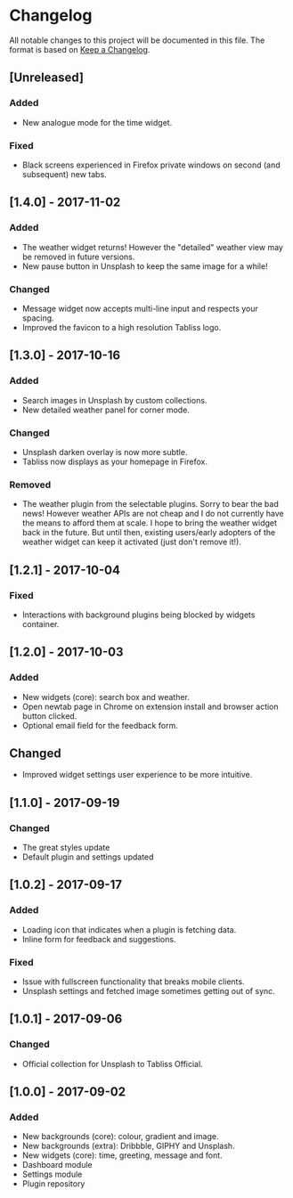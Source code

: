 # Changelog

All notable changes to this project will be documented in this file.
The format is based on [Keep a Changelog](http://keepachangelog.com/en/1.0.0/).

## [Unreleased]
### Added
- New analogue mode for the time widget.

### Fixed
- Black screens experienced in Firefox private windows on second (and subsequent) new tabs.

## [1.4.0] - 2017-11-02
### Added
- The weather widget returns! However the "detailed" weather view may be removed in future versions.
- New pause button in Unsplash to keep the same image for a while!

### Changed
- Message widget now accepts multi-line input and respects your spacing.
- Improved the favicon to a high resolution Tabliss logo.

## [1.3.0] - 2017-10-16
### Added
- Search images in Unsplash by custom collections.
- New detailed weather panel for corner mode.

### Changed
- Unsplash darken overlay is now more subtle.
- Tabliss now displays as your homepage in Firefox.

### Removed
- The weather plugin from the selectable plugins. Sorry to bear the bad news!
  However weather APIs are not cheap and I do not currently have the means to afford them at scale.
  I hope to bring the weather widget back in the future. But until then,
  existing users/early adopters of the weather widget can keep it activated (just don't remove it!).

## [1.2.1] - 2017-10-04
### Fixed
- Interactions with background plugins being blocked by widgets container.

## [1.2.0] - 2017-10-03
### Added
- New widgets (core): search box and weather.
- Open newtab page in Chrome on extension install and browser action button clicked.
- Optional email field for the feedback form.

## Changed
- Improved widget settings user experience to be more intuitive.

## [1.1.0] - 2017-09-19
### Changed
- The great styles update
- Default plugin and settings updated

## [1.0.2] - 2017-09-17
### Added
- Loading icon that indicates when a plugin is fetching data.
- Inline form for feedback and suggestions.

### Fixed
- Issue with fullscreen functionality that breaks mobile clients.
- Unsplash settings and fetched image sometimes getting out of sync.

## [1.0.1] - 2017-09-06
### Changed
- Official collection for Unsplash to Tabliss Official.

## [1.0.0] - 2017-09-02
### Added
- New backgrounds (core): colour, gradient and image.
- New backgrounds (extra): Dribbble, GIPHY and Unsplash.
- New widgets (core): time, greeting, message and font.
- Dashboard module
- Settings module
- Plugin repository
